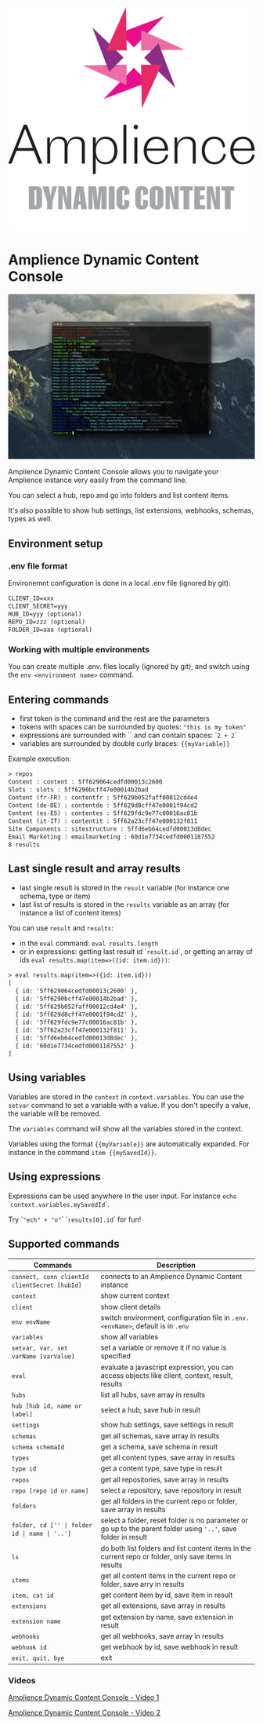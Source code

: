 [![Amplience Dynamic Content](media/header.png)](https://amplience.com/dynamic-content)

# Amplience Dynamic Content Console

![Amplience Dynamic Content Console](media/dc-console.png)

Amplience Dynamic Content Console allows you to navigate your Amplience instance very easily from the command line. 

You can select a hub, repo and go into folders and list content items.

It's also possible to show hub settings, list extensions, webhooks, schemas, types as well.

## Environment setup

### .env file format

Environemnt configuration is done in a local .env file (ignored by git):

```
CLIENT_ID=xxx
CLIENT_SECRET=yyy
HUB_ID=yyy (optional)
REPO_ID=zzz (optional)
FOLDER_ID=aaa (optional)
```

### Working with multiple environments

You can create multiple .env.<environment name> files locally (ignored by git), and switch using the `env <environment name>` command.

## Entering commands

- first token is the command and the rest are the parameters
- tokens with spaces can be surrounded by quotes: `"this is my token"`
- expressions are surrounded with \`\` and can contain spaces: \``2 + 2`\`
- variables are surrounded by double curly braces: `{{myVariable}}`

Example execution:

```
> repos
Content : content : 5ff629064cedfd00013c2600
Slots : slots : 5ff6290bcff47e00014b2bad
Content (fr-FR) : contentfr : 5ff629b052faff00012cd4e4
Content (de-DE) : contentde : 5ff629d8cff47e0001f94cd2
Content (es-ES) : contentes : 5ff629fdc9e77c00016ac81b
Content (it-IT) : contentit : 5ff62a23cff47e000132f811
Site Components : sitestructure : 5ffd6eb64cedfd00013d8dec
Email Marketing : emailmarketing : 60d1e7734cedfd0001187552
8 results
```

## Last single result and array results

- last single result is stored in the `result` variable (for instance one schema, type or item)
- last list of results is stored in the `results` variable as an array (for instance a list of content items)

You can use `result` and `results`:
- in the `eval` command: `eval results.length`
- or in expressions: getting last result id \``result.id`\`, or getting an array of ids `eval results.map(item=>({id: item.id}))`:

```
> eval results.map(item=>({id: item.id}))
[
  { id: '5ff629064cedfd00013c2600' },
  { id: '5ff6290bcff47e00014b2bad' },
  { id: '5ff629b052faff00012cd4e4' },
  { id: '5ff629d8cff47e0001f94cd2' },
  { id: '5ff629fdc9e77c00016ac81b' },
  { id: '5ff62a23cff47e000132f811' },
  { id: '5ffd6eb64cedfd00013d8dec' },
  { id: '60d1e7734cedfd0001187552' }
]
```

## Using variables

Variables are stored in the `context` in `context.variables`. You can use the `setvar` command to set a variable with a value. If you don't specify a value, the variable will be removed.

The `variables` command will show all the variables stored in the context.

Variables using the format `{{myVariable}}` are automatically expanded. For instance in the command `item {{mySavedId}}`.

## Using expressions

Expressions can be used anywhere in the user input. For instance `echo `\``context.variables.mySavedId`\`.

Try \``"ech" + "o"`\` \``results[0].id`\` for fun!

## Supported commands

| Commands | Description |
|----------|-------------|
| `connect, conn clientId clientSecret [hubId]` | connects to an Amplience Dynamic Content instance |
`context` | show current context
`client` | show client details
`env envName` | switch environment, configuration file in `.env.<envName>`, default is in `.env`
`variables` | show all variables
`setvar, var, set varName [varValue]` | set a variable or remove it if no value is specified
`eval` | evaluate a javascript expression, you can access objects like client, context, result, results
`hubs` | list all hubs, save array in results
`hub [hub id, name or label]` | select a hub, save hub in result
`settings` | show hub settings, save settings in result
`schemas` | get all schemas, save array in results
`schema schemaId` | get a schema, save schema in result
`types` | get all content types, save array in results
`type id` | get a content type, save type in result
`repos` | get all repositories, save array in results
`repo [repo id or name]` | select a repository, save repository in result
`folders` | get all folders in the current repo or folder, save array in results
`folder, cd ['' \| folder id \| name \| '..']` | select a folder, reset folder is no parameter or go up to the parent folder using `'..'`, save folder in result
`ls` | do both list folders and list content items in the current repo or folder, only save items in results
`items` | get all content items in the current repo or folder, save arry in results
`item, cat id` | get content item by id, save item in result
`extensions` | get all extensions, save array in results
`extension name` | get extension by name, save extension in result
`webhooks` | get all webhooks, save array in results
`webhook id` | get webhook by id, save webhook in result
`exit, quit, bye` | exit

### Videos

[Amplience Dynamic Content Console - Video 1](media/dc-console-1.mov)

[Amplience Dynamic Content Console - Video 2](media/dc-console-2.mov)
